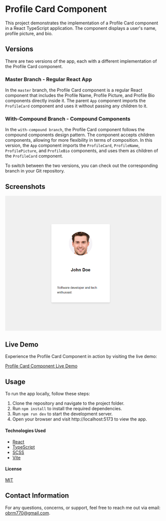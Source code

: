 # Profile Card Component
This project demonstrates the implementation of a Profile Card component in a React TypeScript application. The component displays a user's name, profile picture, and bio.

## Versions
There are two versions of the app, each with a different implementation of the Profile Card component.

### Master Branch - Regular React App
In the `master` branch, the Profile Card component is a regular React component that includes the Profile Name, Profile Picture, and Profile Bio components directly inside it. The parent `App` component imports the `ProfileCard` component and uses it without passing any children to it.

### With-Compound Branch - Compound Components
In the `with-compound branch`, the Profile Card component follows the compound components design pattern. The component accepts children components, allowing for more flexibility in terms of composition. In this version, the `App` component imports the `ProfileCard`, `ProfileName`, `ProfilePicture`, and `ProfileBio` components, and uses them as children of the `ProfileCard` component.

To switch between the two versions, you can check out the corresponding branch in your Git repository.

## Screenshots

![Profile Card Component](./src/assets/screenshot.png)

## Live Demo
Experience the Profile Card Component in action by visiting the live demo:

[Profile Card Component Live Demo](https://obrm-profile-card.netlify.app)

## Usage
To run the app locally, follow these steps:

1. Clone the repository and navigate to the project folder.
2. Run `npm install` to install the required dependencies.
3. Run `npm run dev` to start the development server.
4. Open your browser and visit http://localhost:5173 to view the app.

#### Technologies Used

* [React](https://reactjs.org/)
* [TypeScript](https://www.typescriptlang.org/)
* [SCSS](https://sass-lang.com/)
* [Vite](https://vitejs.dev/)

#### License

[MIT](https://choosealicense.com/licenses/mit/)

## Contact Information
For any questions, concerns, or support, feel free to reach me out via email: [obrm770@gmail.com](mailto:obrm770@gmail.com).
